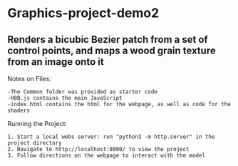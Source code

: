# Graphics-project-demo2
## Renders a bicubic Bezier patch from a set of control points, and maps a wood grain texture from an image onto it

Notes on Files:
   
    -The Common folder was provided as starter code
    -H8B.js contains the main JavaScript
    -index.html contains the html for the webpage, as well as code for the shaders

Running the Project:

    1. Start a local webs server: run "python3 -m http.server" in the project directory
    2. Navigate to http://localhost:8000/ to view the project
    3. Follow directions on the webpage to interact with the model
